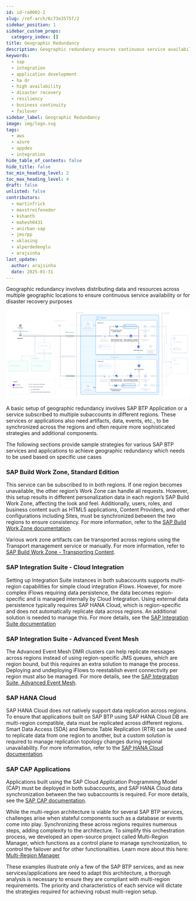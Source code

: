 ```yaml
---
id: id-ra0002-2
slug: /ref-arch/6c73e3575f/2
sidebar_position: 1
sidebar_custom_props:
  category_index: []
title: Geographic Redundancy
description: Geographic redundancy ensures continuous service availability by distributing data and resources across multiple locations. It minimizes downtime, enables disaster recovery, and synchronizes critical components across regions for SAP BTP services and applications.
keywords:
  - sap
  - integration
  - application development
  - ha dr
  - high availability
  - disaster recovery
  - resiliency
  - business continuity
  - failover
sidebar_label: Geographic Redundancy
image: img/logo.svg
tags:
  - aws
  - azure
  - appdev
  - integration
hide_table_of_contents: false
hide_title: false
toc_min_heading_level: 2
toc_max_heading_level: 4
draft: false
unlisted: false
contributors:
  - martinfrick
  - maxstreifeneder
  - kshanth
  - mahesh0431
  - anirban-sap
  - jmsrpp
  - uklasing
  - alperdedeoglu
  - arajsinha
last_update:
  author: arajsinha
  date: 2025-01-31
---
```


Geographic redundancy involves distributing data and resources across multiple geographic locations to ensure continuous service availability or for disaster recovery purposes 

![Basic Geographic Redundancy](images/geographic-redundancy.svg?raw=true)

A basic setup of geographic redundancy involves SAP BTP Application or a service subscribed to multiple subaccounts in different regions. These services or applications also need artifacts, data, events, etc., to be synchronized across the regions and often require more sophisticated strategies and additional components.

The following sections provide sample strategies for various SAP BTP services and applications to achieve geographic redundancy which needs to be used based on specific use cases

### SAP Build Work Zone, Standard Edition
This service can be subscribed to in both regions. If one region becomes unavailable, the other region’s Work Zone can handle all requests. However, this setup results in different personalization data in each region’s SAP Build Work Zone, affecting the look and feel. Additionally, users, roles, and business content such as HTML5 applications, Content Providers, and other configurations including Sites, must be synchronized between the two regions to ensure consistency. For more information, refer to the [SAP Build Work Zone documentation](https://help.sap.com/docs/SAP_BUILD_WORK_ZONE).

Various work zone artifacts can be transported across regions using the Transport management service or manually. For more information, refer to [SAP Build Work Zone - Transporting Content](https://help.sap.com/docs/build-work-zone-standard-edition/sap-build-work-zone-standard-edition/transporting-content).

### SAP Integration Suite - Cloud Integration 
Setting up Integration Suite instances in both subaccounts supports multi-region capabilities for simple cloud integration iFlows. However, for more complex iFlows requiring data persistence, the data becomes region-specific and is managed internally by Cloud Integration. Using external data persistence typically requires SAP HANA Cloud, which is region-specific and does not automatically replicate data across regions. An additional solution is needed to manage this. For more details, see the [SAP Integration Suite documentation](https://help.sap.com/docs/SAP_INTEGRATION_SUITE)

### SAP Integration Suite - Advanced Event Mesh
The Advanced Event Mesh DMR clusters can help replicate messages across regions instead of using region-specific JMS queues, which are region bound, but this requires an extra solution to manage the process. Deploying and undeploying iFlows to reestablish event connectivity per region must also be managed. For more details, see the [SAP Integration Suite, Advanced Event Mesh](https://help.sap.com/docs/sap-integration-suite).

### SAP HANA Cloud
SAP HANA Cloud does not natively support data replication across regions. To ensure that applications built on SAP BTP using SAP HANA Cloud DB are multi-region compatible, data must be replicated across different regions. Smart Data Access (SDA) and Remote Table Replication (RTR) can be used to replicate data from one region to another, but a custom solution is required to manage replication topology changes during regional unavailability. For more information, refer to the [SAP HANA Cloud documentation](https://help.sap.com/docs/HANA_CLOUD).

### SAP CAP Applications
Applications built using the SAP Cloud Application Programming Model (CAP) must be deployed in both subaccounts, and SAP HANA Cloud data synchronization between the two subaccounts is required. For more details, see the [SAP CAP documentation](https://cap.cloud.sap/docs/).

While the multi-region architecture is viable for several SAP BTP services, challenges arise when stateful components such as a database or events come into play. Synchronizing these across regions requires numerous steps, adding complexity to the architecture. To simplify this orchestration process, we developed an open-source project called Multi-Region Manager, which functions as a control plane to manage synchronization, to control the failover and for other functionalities. Learn more about this here: [Multi-Region Manager](../6-control-plane/readme.md)

These examples illustrate only a few of the SAP BTP services, and as new services/applications are need to adapt this architecture, a thorough analysis is necessary to ensure they are compliant with multi-region requirements. The priority and characteristics of each service will dictate the strategies required for achieving robust multi-region setup.
